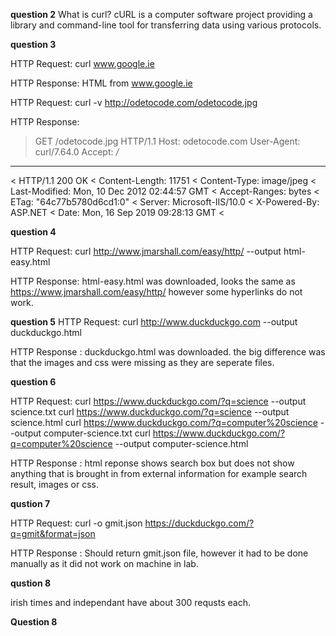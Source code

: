 **question 2**
What is curl?
cURL is a computer software project providing a library and command-line tool for transferring data using various protocols.

**question 3**

HTTP Request:
curl www.google.ie

HTTP Response:
HTML from www.google.ie


HTTP Request:
curl -v http://odetocode.com/odetocode.jpg

HTTP Response:
> GET /odetocode.jpg HTTP/1.1
> Host: odetocode.com
> User-Agent: curl/7.64.0
> Accept: */*
>
-------------------------
< HTTP/1.1 200 OK
< Content-Length: 11751
< Content-Type: image/jpeg
< Last-Modified: Mon, 10 Dec 2012 02:44:57 GMT
< Accept-Ranges: bytes
< ETag: "64c77b5780d6cd1:0"
< Server: Microsoft-IIS/10.0
< X-Powered-By: ASP.NET
< Date: Mon, 16 Sep 2019 09:28:13 GMT
<

**question 4**

HTTP Request:
curl http://www.jmarshall.com/easy/http/ --output html-easy.html

HTTP Response:
html-easy.html was downloaded, looks the same as https://www.jmarshall.com/easy/http/
however some hyperlinks do not work.

**question 5**
HTTP Request:
curl http://www.duckduckgo.com --output duckduckgo.html

HTTP Response :
duckduckgo.html was downloaded. the big difference was that the images and css were missing 
as they are seperate files.

**question 6**

HTTP Request:
curl https://www.duckduckgo.com/?q=science --output science.txt
curl https://www.duckduckgo.com/?q=science --output science.html
curl https://www.duckduckgo.com/?q=computer%20science --output computer-science.txt
curl https://www.duckduckgo.com/?q=computer%20science --output computer-science.html

HTTP Response :
html reponse shows search box but does not show anything that is brought in from external information for example 
search result, images or css.

**qustion 7**

HTTP Request:
curl -o gmit.json https://duckduckgo.com/?q=gmit&format=json

HTTP Response :
Should return gmit.json file, however it had to be done manually as it did not work on machine in lab.

**qustion 8**

irish times and independant have about 300 requsts each.

**Question 8**